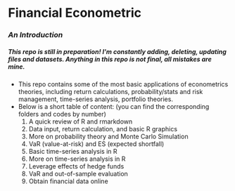 # Financial Econometric 

### *An Introduction*

##### This repo is still in preparation! I'm constantly adding, deleting, updating files and datasets. Anything in this repo is not final, all mistakes are mine.

* This repo contains some of the most basic applications of econometrics theories, including return calculations, probability/stats and risk management, time-series analysis, portfolio theories. 
* Below is a short table of content: (you can find the corresponding folders and codes by number)
  	1. A quick review of R and rmarkdown
   	2. Data input, return calculation, and basic R graphics
   	3. More on probability theory and Monte Carlo Simulation
   	4. VaR (value-at-risk) and ES (expected shortfall)
   	5. Basic time-series analysis in R
   	6. More on time-series analysis in R
   	7. Leverage effects of hedge funds
   	8. VaR and out-of-sample evaluation
   	9. Obtain financial data online